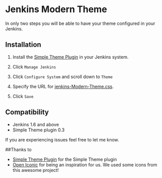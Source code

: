 # Jenkins Modern Theme

In only two steps you will be able to have your theme configured in your Jenkins.

## Installation 

1. Install the [Simple Theme Plugin][jenkins-simple-theme] in your Jenkins system.

1. Click `Manage Jenkins`

1. Click `Configure System` and scroll down to `Theme`

1. Specify the URL for [jenkins-Modern-Theme.css](jenkins-Modern-Theme.css). 

1. Click `Save`

## Compatibility
- Jenkins 1.6 and above
- Simple Theme plugin 0.3

If you are experiencing issues feel free to let me know.

##Thanks to
- [Simple Theme Plugin][jenkins-simple-theme] for the Simple Theme plugin
- [Open Iconic][open-iconic] for being an inspiration for us. We used some icons from this awesome project!


[jenkins-simple-theme]: https://wiki.jenkins-ci.org/display/JENKINS/Simple+Theme+Plugin
[jenkins-simple-theme-min]: https://cdn.rawgit.com/agomezmoron/jenkins-simple-theme-ladrupalera/master/dist/css/jenkins-ladrupalera-theme.min.css
[open-iconic]: https://github.com/iconic/open-iconic
